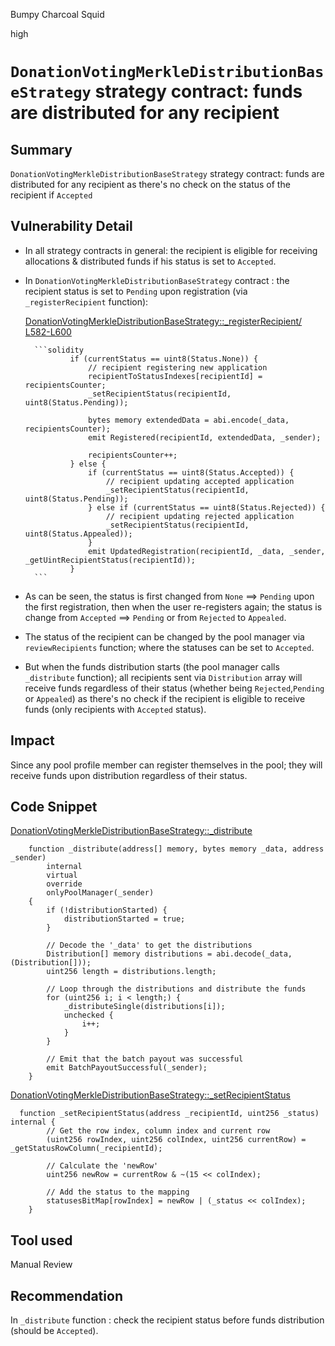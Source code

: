 Bumpy Charcoal Squid

high

# `DonationVotingMerkleDistributionBaseStrategy` strategy contract: funds are distributed for any recipient
## Summary

`DonationVotingMerkleDistributionBaseStrategy` strategy contract: funds are distributed for any recipient as there's no check on the status of the recipient if `Accepted`

## Vulnerability Detail

- In all strategy contracts in general: the recipient is eligible for receiving allocations & distributed funds if his status is set to `Accepted`.

- In `DonationVotingMerkleDistributionBaseStrategy` contract : the recipient status is set to `Pending` upon registration (via `_registerRecipient` function):

  [DonationVotingMerkleDistributionBaseStrategy::\_registerRecipient/ L582-L600](https://github.com/allo-protocol/allo-v2/blob/0b881ef4a0013d2809374c9ea69f4cf1288dfe62/contracts/strategies/donation-voting-merkle-base/DonationVotingMerkleDistributionBaseStrategy.sol#L582-L600)

        ```solidity
                if (currentStatus == uint8(Status.None)) {
                    // recipient registering new application
                    recipientToStatusIndexes[recipientId] = recipientsCounter;
                    _setRecipientStatus(recipientId, uint8(Status.Pending));

                    bytes memory extendedData = abi.encode(_data, recipientsCounter);
                    emit Registered(recipientId, extendedData, _sender);

                    recipientsCounter++;
                } else {
                    if (currentStatus == uint8(Status.Accepted)) {
                        // recipient updating accepted application
                        _setRecipientStatus(recipientId, uint8(Status.Pending));
                    } else if (currentStatus == uint8(Status.Rejected)) {
                        // recipient updating rejected application
                        _setRecipientStatus(recipientId, uint8(Status.Appealed));
                    }
                    emit UpdatedRegistration(recipientId, _data, _sender, _getUintRecipientStatus(recipientId));
                }
        ```

- As can be seen, the status is first changed from `None` ==> `Pending` upon the first registration,
  then when the user re-registers again; the status is change from `Accepted` ==> `Pending` or from `Rejected` to `Appealed`.

- The status of the recipient can be changed by the pool manager via `reviewRecipients` function; where the statuses can be set to `Accepted`.

- But when the funds distribution starts (the pool manager calls `_distribute` function); all recipients sent via `Distribution` array will receive funds regardless of their status (whether being `Rejected`,`Pending` or `Appealed`) as there's no check if the recipient is eligible to receive funds (only recipients with `Accepted` status).

## Impact

Since any pool profile member can register themselves in the pool; they will receive funds upon distribution regardless of their status.

## Code Snippet

[DonationVotingMerkleDistributionBaseStrategy::\_distribute](https://github.com/allo-protocol/allo-v2/blob/0b881ef4a0013d2809374c9ea69f4cf1288dfe62/contracts/strategies/donation-voting-merkle-base/DonationVotingMerkleDistributionBaseStrategy.sol#L609-L633)

```solidity
    function _distribute(address[] memory, bytes memory _data, address _sender)
        internal
        virtual
        override
        onlyPoolManager(_sender)
    {
        if (!distributionStarted) {
            distributionStarted = true;
        }

        // Decode the '_data' to get the distributions
        Distribution[] memory distributions = abi.decode(_data, (Distribution[]));
        uint256 length = distributions.length;

        // Loop through the distributions and distribute the funds
        for (uint256 i; i < length;) {
            _distributeSingle(distributions[i]);
            unchecked {
                i++;
            }
        }

        // Emit that the batch payout was successful
        emit BatchPayoutSuccessful(_sender);
    }
```

[DonationVotingMerkleDistributionBaseStrategy::\_setRecipientStatus](https://github.com/allo-protocol/allo-v2/blob/0b881ef4a0013d2809374c9ea69f4cf1288dfe62/contracts/strategies/donation-voting-merkle-base/DonationVotingMerkleDistributionBaseStrategy.sol#L805-L814)

```solidity
  function _setRecipientStatus(address _recipientId, uint256 _status) internal {
        // Get the row index, column index and current row
        (uint256 rowIndex, uint256 colIndex, uint256 currentRow) = _getStatusRowColumn(_recipientId);

        // Calculate the 'newRow'
        uint256 newRow = currentRow & ~(15 << colIndex);

        // Add the status to the mapping
        statusesBitMap[rowIndex] = newRow | (_status << colIndex);
    }
```

## Tool used

Manual Review

## Recommendation

In `_distribute` function : check the recipient status before funds distribution (should be `Accepted`).
